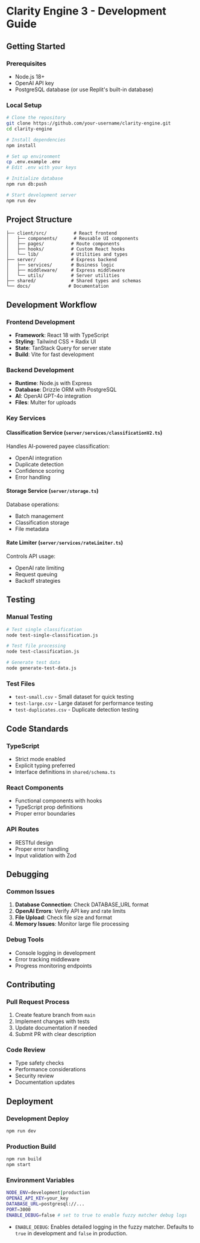 
# Clarity Engine 3 - Development Guide

## Getting Started

### Prerequisites
- Node.js 18+
- OpenAI API key
- PostgreSQL database (or use Replit's built-in database)

### Local Setup
```bash
# Clone the repository
git clone https://github.com/your-username/clarity-engine.git
cd clarity-engine

# Install dependencies
npm install

# Set up environment
cp .env.example .env
# Edit .env with your keys

# Initialize database
npm run db:push

# Start development server
npm run dev
```

## Project Structure

```
├── client/src/          # React frontend
│   ├── components/      # Reusable UI components
│   ├── pages/          # Route components
│   ├── hooks/          # Custom React hooks
│   └── lib/            # Utilities and types
├── server/             # Express backend
│   ├── services/       # Business logic
│   ├── middleware/     # Express middleware
│   └── utils/          # Server utilities
├── shared/             # Shared types and schemas
└── docs/              # Documentation
```

## Development Workflow

### Frontend Development
- **Framework**: React 18 with TypeScript
- **Styling**: Tailwind CSS + Radix UI
- **State**: TanStack Query for server state
- **Build**: Vite for fast development

### Backend Development  
- **Runtime**: Node.js with Express
- **Database**: Drizzle ORM with PostgreSQL
- **AI**: OpenAI GPT-4o integration
- **Files**: Multer for uploads

### Key Services

#### Classification Service (`server/services/classificationV2.ts`)
Handles AI-powered payee classification:
- OpenAI integration
- Duplicate detection
- Confidence scoring
- Error handling

#### Storage Service (`server/storage.ts`)
Database operations:
- Batch management
- Classification storage
- File metadata

#### Rate Limiter (`server/services/rateLimiter.ts`)
Controls API usage:
- OpenAI rate limiting
- Request queuing
- Backoff strategies

## Testing

### Manual Testing
```bash
# Test single classification
node test-single-classification.js

# Test file processing
node test-classification.js

# Generate test data
node generate-test-data.js
```

### Test Files
- `test-small.csv` - Small dataset for quick testing
- `test-large.csv` - Large dataset for performance testing
- `test-duplicates.csv` - Duplicate detection testing

## Code Standards

### TypeScript
- Strict mode enabled
- Explicit typing preferred
- Interface definitions in `shared/schema.ts`

### React Components
- Functional components with hooks
- TypeScript prop definitions
- Proper error boundaries

### API Routes
- RESTful design
- Proper error handling
- Input validation with Zod

## Debugging

### Common Issues
1. **Database Connection**: Check DATABASE_URL format
2. **OpenAI Errors**: Verify API key and rate limits
3. **File Upload**: Check file size and format
4. **Memory Issues**: Monitor large file processing

### Debug Tools
- Console logging in development
- Error tracking middleware
- Progress monitoring endpoints

## Contributing

### Pull Request Process
1. Create feature branch from `main`
2. Implement changes with tests
3. Update documentation if needed
4. Submit PR with clear description

### Code Review
- Type safety checks
- Performance considerations
- Security review
- Documentation updates

## Deployment

### Development Deploy
```bash
npm run dev
```

### Production Build
```bash
npm run build
npm start
```

### Environment Variables
```bash
NODE_ENV=development|production
OPENAI_API_KEY=your_key
DATABASE_URL=postgresql://...
PORT=3000
ENABLE_DEBUG=false # set to true to enable fuzzy matcher debug logs
```

- `ENABLE_DEBUG`: Enables detailed logging in the fuzzy matcher. Defaults to `true` in development and `false` in production.
